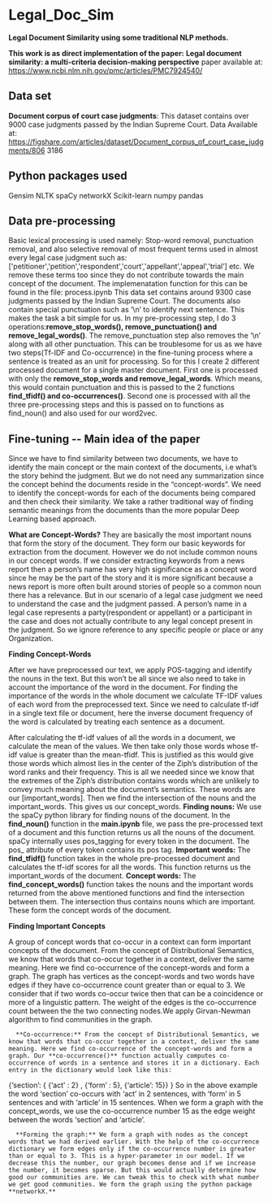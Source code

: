 # Legal_Doc_Sim
**Legal Document Similarity using some traditional NLP methods.**

**This work is as direct implementation of the paper:**
**Legal document similarity: a multi-criteria decision-making perspective**
paper available at: https://www.ncbi.nlm.nih.gov/pmc/articles/PMC7924540/

## Data set

**Document corpus of court case judgments**: This dataset contains over 9000 
case judgments passed by the Indian Supreme Court. 
Data Available at: 
https://figshare.com/articles/dataset/Document_corpus_of_court_case_judgments/806
3186

## Python packages used

  Gensim
  NLTK
  spaCy
  networkX
  Scikit-learn
  numpy
  pandas
  
## Data pre-processing

Basic lexical processing is used namely: Stop-word removal, punctuation removal, 
and also selective removal of most frequent terms used in almost every legal case 
judgment such as: ['petitioner','petition','respondent','court','appellant','appeal',’trial’] 
etc.
We remove these terms too since they do not contribute towards the main concept of 
the document.
The implemenatation function for this can be found in the file: process.ipynb
This data set contains around 9300 case judgments passed by the Indian Supreme Court. The documents also contain special punctuation such as ‘\n’ to identify next sentence. This makes the task a bit simple for us. In my pre-processing step, I do 3 operations:**remove_stop_words(), remove_punctuation() and remove_legal_words()**.  The remove_punctuation step also removes the ‘\n’ along with all other punctuation. This can be troublesome for us as we have two steps(Tf-IDF and Co-occurrence) in the fine-tuning process where a sentence is treated as an unit for processing. So for this I create 2 different processed document for a single master document. First one is processed with only the **remove_stop_words and remove_legal_words**. Which means, this would contain punctuation and this is passed to the 2 functions **find_tfidf() and co-occurrences()**. Second one is processed with all the three pre-processing steps and this is passed on to functions as find_noun() and also used for our word2vec.


## Fine-tuning -- Main idea of the paper

Since we have to find similarity between two documents, we have to identify the main concept or the main context of the documents, i.e what’s the story behind the judgment. But we do not need any summarization since the concept behind the documents reside in the “concept-words”. We need to identify the concept-words for each of the documents being compared and then check their similarity. We take a rather traditional way of finding semantic meanings from the documents than the more popular Deep Learning based approach.

**What are Concept-Words?**
They are basically the most important nouns that form the story of the document. They form our basic keywords for extraction from the document. However we do not include common nouns in our concept words. If we consider extracting keywords from a news report then a person’s name has very high significance as a concept word since he may be the part of the story and it is more significant because a news report is more often built around stories of people so a common noun there has a relevance. But in our scenario of a legal case judgment we need to understand the case and the judgment passed. A person’s name in a legal case represents a party(respondent or appellant) or a participant in the case and does not actually contribute to any legal concept present in the judgment. So we ignore reference to any specific people or place or any Organization.

**Finding Concept-Words**

After we have preprocessed our text, we apply POS-tagging and identify the nouns in the text. But this won’t be all since we also need to take in account the importance of the word in the document. For finding the importance of the words in the whole document we calculate TF-IDF values of each word from the preprocessed text. Since we need to calculate tf-idf in a single text file or document, here the inverse document frequency of the word is calculated by treating each sentence as a document.

After calculating the tf-idf values of all the words in a document, we calculate the mean of the values. We then take only those words whose tf-idf value is greater than the mean-tfidf. This is justified as this would give those words which almost lies in the center of the Ziph’s distribution of the word ranks and their frequency. This is all we needed since we know that the extremes of the Ziph’s distribution contains words which are unlikely to convey much meaning about the document’s semantics. These words are our [important_words]. Then we find the intersection of the nouns and the important_words. This gives us our concept_words.
      **Finding nouns:** We use the spaCy python library for finding nouns of the document. In the **find_noun()** function in the **main.ipynb** file, we pass the pre-processed text of a document and this function returns us all the nouns of the document. spaCy internally uses pos_tagging  for every token in the document. The pos_ attribute of every token contains its pos tag.
      **Important words:** The **find_tfidf()** function takes in the whole pre-processed document and calculates the tf-idf scores for all the words. This function returns us the important_words of the document.
      **Concept words:** The **find_concept_words()** function takes the nouns and the important words returned from the above mentioned functions and find the intersection between them. The intersection thus contains nouns which are important. These form the concept words of the document.
      
**Finding Important Concepts** 

A group of concept words that co-occur in a context can form important concepts of the document. From the concept of Distributional Semantics, we know that words that co-occur together in a context, deliver the same meaning. Here we find co-occurrence of the concept-words and form a graph. The graph has vertices as the concept-words and two words have edges if they have co-occurrence count greater than or equal to 3. We consider that if two words co-occur twice then that can be a coincidence or more of a linguistic pattern. The weight of the edges is the co-occurrence count between the the two connecting nodes.We apply Girvan-Newman algorithm to find communities in the graph.

      **Co-occurrence:** From the concept of Distributional Semantics, we know that words that co-occur together in a context, deliver the same meaning. Here we find co-occurrence of the concept-words and form a graph. Our **co-occurrence()** function actually computes co-occurrence of words in a sentence and stores it in a dictionary. Each entry in the dictionary would look like this:
{‘section’: { {‘act’ : 2} , {‘form’ : 5}, {‘article’: 15}} }
So in the above example the word ‘section’ co-occurs with ‘act’ in 2 sentences, with ‘form’ in 5 sentences and with ‘article’ in 15 sentences.
When we form a graph with the concept_words, we use the co-occurrence number 15 as the edge weight between the words ‘section’ and ‘article’.

      **Forming the graph:** We form a graph with nodes as the concept words that we had derived earlier. With the help of the co-occurrence dictionary we form edges only if the co-occurrence number is greater than or equal to 3. This is a hyper-parameter in our model. If we decrease this the number, our graph becomes dense and if we increase the number, it becomes sparse. But this would actually determine how good our communities are. We can tweak this to check with what number we get good communities. We form the graph using the python package **networkX.**
      
